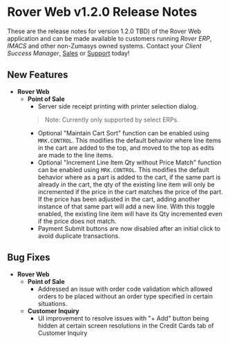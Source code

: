 # Rover Web v1.2.0 Release Notes

<badge text= "Version 1.2.0" vertical="middle" />

<PageHeader />

These are the release notes for version 1.2.0 TBD) of the Rover Web application and can be made available to customers running _Rover ERP_, _IMACS_ and other non-Zumasys owned systems. Contact your _Client Success Manager_, [Sales](mailto:sales@zumasys.com?subject=Rover%20Web%20v1.2.0) or [Support](mailto:help@zumasys.com?subject=Rover%20Web%20v1.2.0) today!

## New Features
- **Rover Web**
    - **Point of Sale**
      - Server side receipt printing with printer selection dialog.
      > Note: Currently only supported by select ERPs.
      - Optional "Maintain Cart Sort" function can be enabled using `MRK.CONTROL`.  This modifies the default behavior where line items in the cart are added to the top, and moved to the top as edits are made to the line items.
      - Optional "Increment Line Item Qty without Price Match" function can be enabled using `MRK.CONTROL`.  This modifies the default behavior where as a part is added to the cart, if the same part is already in the cart, the qty of the existing line item will only be incremented if the price in the cart matches the price of the part.  If the price has been adjusted in the cart, adding another instance of that same part will add a new line.  With this toggle enabled, the existing line item will have its Qty incremented even if the price does not match.      
      - Payment Submit buttons are now disabled after an initial click to avoid duplicate transactions.

## Bug Fixes

- **Rover Web**
  - **Point of Sale**
    - Addressed an issue with order code validation which allowed orders to be placed without an order type specified in certain situations.
  - **Customer Inquiry**
    - UI improvement to resolve issues with "+ Add" button being hidden at certain screen resolutions in the Credit Cards tab of Customer Inquiry
    

<PageFooter />
